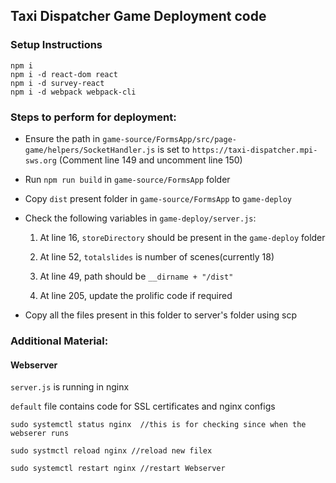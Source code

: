 ## Taxi Dispatcher Game Deployment code

### Setup Instructions
```
npm i
npm i -d react-dom react
npm i -d survey-react
npm i -d webpack webpack-cli
```

### Steps to perform for deployment:
- Ensure the path in `game-source/FormsApp/src/page-game/helpers/SocketHandler.js` is set to `https://taxi-dispatcher.mpi-sws.org` (Comment line 149 and uncomment line 150)
- Run ```npm run build``` in `game-source/FormsApp` folder
- Copy `dist` present folder in `game-source/FormsApp` to `game-deploy`
- Check the following variables in  `game-deploy/server.js`:
    1. At line 16, `storeDirectory` should be present in the `game-deploy` folder

    2. At line 52, `totalslides` is number of scenes(currently 18)
    
    3. At line 49, path should be `__dirname + "/dist"`
    4. At line 205, update the prolific code if required

- Copy all the files present in this folder to server's folder using scp

### Additional Material:
#### Webserver
`server.js` is running in nginx

`default` file contains code for SSL certificates and nginx configs

```
sudo systemctl status nginx  //this is for checking since when the webserer runs

sudo systmctl reload nginx //reload new filex

sudo systemctl restart nginx //restart Webserver
```